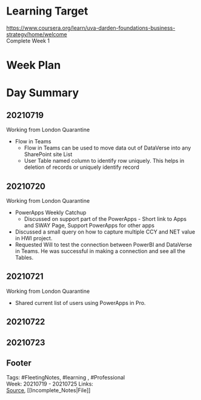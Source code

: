# Learning Target  

https://www.coursera.org/learn/uva-darden-foundations-business-strategy/home/welcome  
Complete Week 1   
    

# Week Plan  

  

# Day Summary  

## 20210719
Working from London Quarantine
- Flow in Teams
	- Flow in Teams can be used to move data out of DataVerse into any SharePoint site List
	- User Table named column to identify row uniquely. This helps in deletion of records or uniquely identify record

## 20210720
Working from London Quarantine
- PowerApps Weekly Catchup
	- Discussed on support part of the PowerApps - Short link to Apps and SWAY Page, Support PowerApps for other apps
- Discussed a small query on how to capture multiple CCY and NET value in HWI project.
- Requested Will to test the connection between PowerBI and DataVerse in Teams. He was successful in making a connection and see all the Tables.

## 20210721
Working from London Quarantine
- Shared current list of users using PowerApps in Pro.


## 20210722


## 20210723


## Footer  
  

Tags: #FleetingNotes, #learning , #Professional  
Week: 20210719 - 20210725
Links:   
[Source](template.md), [[Incomplete_Notes|File]]  
  

<!--  
Comment -     
-->  
<!--stackedit_data:
eyJoaXN0b3J5IjpbLTE3NDIxMTcwMjksLTMxOTIyMzkzOSwxOD
MyODMxMzIyLC04NzM1OTAzNTYsMTkxODY4Njg3Ml19
-->